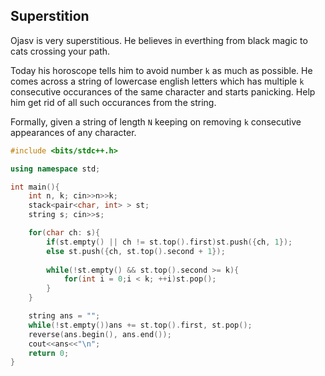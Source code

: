 ## Superstition
Ojasv is very superstitious. He believes in everthing from black magic to cats crossing your path.

Today his horoscope tells him to avoid number `k` as much as possible. He comes across a string of lowercase english letters which has multiple `k` consecutive occurances of the same character and starts panicking. Help him get rid of all such occurances from the string.

Formally, given a string of length `N` keeping on removing `k` consecutive appearances of any character.

```c++
#include <bits/stdc++.h>

using namespace std;

int main(){
    int n, k; cin>>n>>k; 
    stack<pair<char, int> > st;
    string s; cin>>s; 

    for(char ch: s){
        if(st.empty() || ch != st.top().first)st.push({ch, 1}); 
        else st.push({ch, st.top().second + 1}); 
        
        while(!st.empty() && st.top().second >= k){
            for(int i = 0;i < k; ++i)st.pop(); 
        }
    }

    string ans = ""; 
    while(!st.empty())ans += st.top().first, st.pop(); 
    reverse(ans.begin(), ans.end()); 
    cout<<ans<<"\n"; 
    return 0;
}
```
